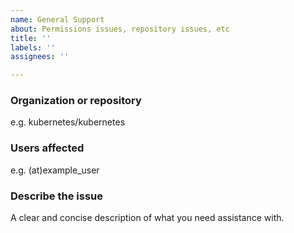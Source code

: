 ```yaml
---
name: General Support
about: Permissions issues, repository issues, etc
title: ''
labels: ''
assignees: ''

---
```


### Organization or repository
e.g. kubernetes/kubernetes

### Users affected
e.g. (at)example_user

### Describe the issue
A clear and concise description of what you need assistance with.
